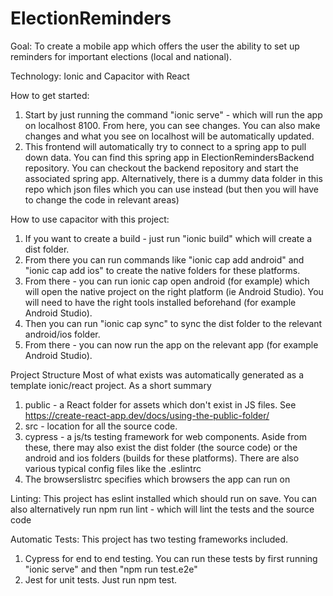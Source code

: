 # ElectionReminders

Goal: 
To create a mobile app which offers the user the ability to set up reminders for important elections 
(local and national). 

Technology: 
Ionic and Capacitor with React

How to get started: 
1. Start by just running the command "ionic serve" - which will run the app on localhost 8100. From here, you can see changes. 
You can also make changes and what you see on localhost will be automatically updated. 
2. This frontend will automatically try to connect to a spring app to pull down data. You can find this spring app in ElectionRemindersBackend repository. You can checkout the backend repository and start the associated spring app. Alternatively, there is a dummy data folder in this repo which json files which you can use instead (but then you will have to change the code in relevant areas)

How to use capacitor with this project: 
1. If you want to create a build - just run "ionic build" which will create a dist folder.
2. From there you can run commands like "ionic cap add android" and "ionic cap add ios" to create the native folders for these platforms. 
3. From there - you can run ionic cap open android (for example) which will open the native project on the right platform (ie Android Studio). You will need to have the right tools installed beforehand (for example Android Studio).
4. Then you can run "ionic cap sync" to sync the dist folder to the relevant android/ios folder.
5. From there - you can now run the app on the relevant app (for example Android Studio).

Project Structure
Most of what exists was automatically generated as a template ionic/react project. As a short summary
1. public - a React folder for assets which don't exist in JS files. See https://create-react-app.dev/docs/using-the-public-folder/
2. src - location for all the source code. 
3. cypress - a js/ts testing framework for web components. 
Aside from these, there may also exist the dist folder (the source code) or the android and ios folders (builds for these platforms). There are also various typical config files like the .eslintrc
4. The browserslistrc specifies which browsers the app can run on

Linting:
This project has eslint installed which should run on save. You can also alternatively run 
npm run lint - which will lint the tests and the source code 

Automatic Tests:
This project has two testing frameworks included. 
1. Cypress for end to end testing. You can run these tests by first running "ionic serve" and then "npm run test.e2e"
2. Jest for unit tests. Just run npm test. 
